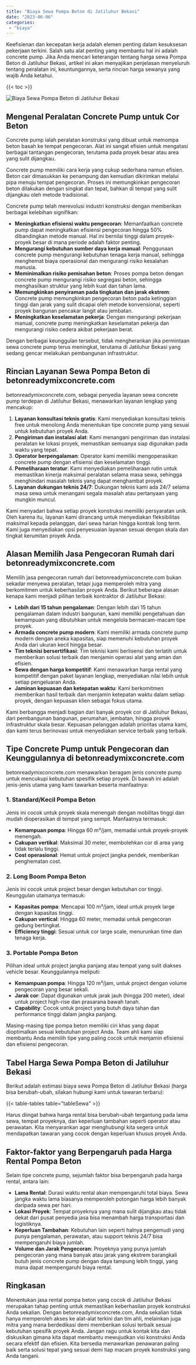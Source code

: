 ```yaml
---
title: "Biaya Sewa Pompa Beton di Jatiluhur Bekasi"
date: "2023-06-06"
categories: 
 - "biaya"
---
```


Keefisienan dan kecepatan kerja adalah elemen penting dalam kesuksesan pekerjaan terkini. Salah satu alat penting yang membantu hal ini adalah concrete pump. Jika Anda mencari keterangan tentang harga sewa Pompa Beton di Jatiluhur Bekasi, artikel ini akan menyajikan penjelasan menyeluruh tentang peralatan ini, keuntungannya, serta rincian harga sewanya yang wajib Anda ketahui.

{{< toc >}}

![Biaya Sewa Pompa Beton di Jatiluhur Bekasi](https://betoncor8.github.io/pump/concrete-pump%20(27).png)

## Mengenal Peralatan Concrete Pump untuk Cor Beton

Concrete pump ialah peralatan konstruksi yang dibuat untuk memompa beton basah ke tempat pengecoran. Alat ini sangat efisien untuk mengatasi berbagai tantangan pengecoran, terutama pada proyek besar atau area yang sulit dijangkau.

Concrete pump memiliki cara kerja yang cukup sederhana namun efisien. Beton cair dimasukkan ke penampung dan kemudian dikirimkan melalui pipa menuju tempat pengecoran. Proses ini memungkinkan pengecoran beton dilakukan dengan singkat dan tepat, bahkan di tempat yang sulit dijangkau oleh metode tradisional.

Concrete pump telah merevolusi industri konstruksi dengan memberikan berbagai kelebihan signifikan:

- **Meningkatkan efisiensi waktu pengecoran**: Memanfaatkan concrete pump dapat meningkatkan efisiensi pengecoran hingga 50% dibandingkan metode manual. Hal ini bernilai tinggi dalam proyek-proyek besar di mana periode adalah faktor penting.
- **Mengurangi kebutuhan sumber daya kerja manual**: Penggunaan concrete pump mengurangi kebutuhan tenaga kerja manual, sehingga menghemat biaya operasional dan mengurangi risiko kesalahan manusia.
- **Meminimalkan risiko pemisahan beton**: Proses pompa beton dengan concrete pump mengurangi risiko segregasi beton, sehingga menghasilkan struktur yang lebih kuat dan tahan lama.
- **Memungkinkan penyiraman pada tingkatan dan jarak ekstrem**: Concrete pump memungkinkan pengecoran beton pada ketinggian tinggi dan jarak yang sulit dicapai oleh metode konvensional, seperti proyek bangunan pencakar langit atau jembatan.
- **Meningkatkan keselamatan pekerja**: Dengan mengurangi pekerjaan manual, concrete pump meningkatkan keselamatan pekerja dan mengurangi risiko cedera akibat pekerjaan berat.

Dengan berbagai keunggulan tersebut, tidak mengherankan jika permintaan sewa concrete pump terus meningkat, terutama di Jatiluhur Bekasi yang sedang gencar melakukan pembangunan infrastruktur.

## Rincian Layanan Sewa Pompa Beton di betonreadymixconcrete.com

betonreadymixconcrete.com, sebagai penyedia layanan sewa concrete pump terdepan di Jatiluhur Bekasi, menawarkan layanan lengkap yang mencakup:

1. **Layanan konsultasi teknis gratis**: Kami menyediakan konsultasi teknis free untuk menolong Anda menentukan tipe concrete pump yang sesuai untuk kebutuhan proyek Anda.
2. **Pengiriman dan instalasi alat**: Kami menangani pengiriman dan instalasi peralatan ke lokasi proyek, memastikan semuanya siap digunakan pada waktu yang tepat.
3. **Operator berpengalaman**: Operator kami memiliki mengoperasikan concrete pump dengan efisiensi dan keselamatan tinggi.
4. **Pemeliharaan teratur**: Kami menyediakan pemeliharaan rutin untuk memastikan kinerja maksimal peralatan selama masa sewa, sehingga menghindari masalah teknis yang dapat menghambat proyek.
5. **Layanan dukungan teknis 24/7**: Dukungan teknis kami ada 24/7 selama masa sewa untuk menangani segala masalah atau pertanyaan yang mungkin muncul.

Kami menyadari bahwa setiap proyek konstruksi memiliki persyaratan unik. Oleh karena itu, layanan kami dirancang untuk menyediakan fleksibilitas maksimal kepada pelanggan, dari sewa harian hingga kontrak long term. Kami juga menyediakan opsi penyesuaian layanan sesuai dengan skala dan tingkat kerumitan proyek Anda.

## Alasan Memilih Jasa Pengecoran Rumah dari betonreadymixconcrete.com

Memilih jasa pengecoran rumah dari betonreadymixconcrete.com bukan sekadar menyewa peralatan, tetapi juga memperoleh mitra yang berkomitmen untuk keberhasilan proyek Anda. Berikut beberapa alasan kenapa kami menjadi pilihan terbaik kontraktor di Jatiluhur Bekasi:

- **Lebih dari 15 tahun pengalaman**: Dengan lebih dari 15 tahun pengalaman dalam industri bangunan, kami memiliki pengetahuan dan kemampuan yang dibutuhkan untuk mengelola bermacam-macam tipe proyek.
- **Armada concrete pump modern**: Kami memiliki armada concrete pump modern dengan aneka kapasitas, siap memenuhi kebutuhan proyek Anda dari ukuran kecil hingga besar.
- **Tim teknisi bersertifikasi**: Tim teknisi kami berlisensi dan terlatih untuk memberikan solusi terbaik dan menjamin operasi alat yang aman dan efisien.
- **Sewa dengan harga kompetitif**: Kami menawarkan harga rental yang kompetitif dengan paket layanan lengkap, menyediakan nilai lebih untuk setiap pengeluaran Anda.
- **Jaminan kepuasan dan ketepatan waktu**: Kami berkomitmen memberikan hasil terbaik dan menjamin ketepatan waktu dalam setiap proyek, dengan kepuasan klien sebagai fokus utama.

Kami berbangga menjadi bagian dari banyak proyek cor di Jatiluhur Bekasi, dari pembangunan bangunan, perumahan, jembatan, hingga proyek infrastruktur skala besar. Kepuasan pelanggan adalah prioritas utama kami, dan kami terus berinovasi untuk menyediakan service terbaik yang terbaik.

## Tipe Concrete Pump untuk Pengecoran dan Keunggulannya di betonreadymixconcrete.com

betonreadymixconcrete.com menawarkan beragam jenis concrete pump untuk mencukupi kebutuhan spesifik setiap proyek. Di bawah ini adalah jenis-jenis utama yang kami tawarkan beserta manfaatnya:

### 1\. Standard/Kecil Pompa Beton

Jenis ini cocok untuk proyek skala menengah dengan mobilitas tinggi dan mudah dioperasikan di tempat yang sempit. Manfaatnya termasuk:

- **Kemampuan pompa**: Hingga 60 m³/jam, memadai untuk proyek-proyek menengah.
- **Cakupan vertikal**: Maksimal 30 meter, membolehkan cor di area yang tidak terlalu tinggi.
- **Cost operasional**: Hemat untuk project jangka pendek, memberikan penghematan cost.

### 2\. Long Boom Pompa Beton

Jenis ini cocok untuk project besar dengan kebutuhan cor tinggi. Keunggulan utamanya termasuk:

- **Kapasitas pompa**: Mencapai 100 m³/jam, ideal untuk proyek large dengan kapasitas tinggi.
- **Cakupan vertical**: Hingga 60 meter, memadai untuk pengecoran gedung bertingkat.
- **Efficiency tinggi**: Sesuai untuk cor large scale, menurunkan time dan tenaga kerja.

### 3\. Portable Pompa Beton

Pilihan ideal untuk project jangka panjang atau tempat yang sulit diakses vehicle besar. Keunggulannya meliputi:

- **Kemampuan pompa**: Hingga 120 m³/jam, untuk project dengan volume pengecoran yang besar sekali.
- **Jarak cor**: Dapat digunakan untuk jarak jauh (hingga 200 meter), ideal untuk project high-rise dan prasarana bawah tanah.
- **Capability**: Cocok untuk project yang butuh daya tahan dan performance tinggi dalam jangka panjang.

Masing-masing tipe pompa beton memiliki ciri khas yang dapat dioptimalkan sesuai kebutuhan project Anda. Team ahli kami siap membantu Anda memilih tipe yang paling cocok untuk menjamin efisiensi dan efisiensi pengecoran.

## Tabel Harga Sewa Pompa Beton di Jatiluhur Bekasi

Berikut adalah estimasi biaya sewa Pompa Beton di Jatiluhur Bekasi (harga bisa berubah-ubah, silakan hubungi kami untuk tawaran terbaru):

{{< table-tables table="tableSewa" >}}

Harus diingat bahwa harga rental bisa berubah-ubah tergantung pada lama sewa, tempat proyeknya, dan keperluan tambahan seperti operator atau perawatan. Kita menyarankan agar menghubungi kita segera untuk mendapatkan tawaran yang cocok dengan keperluan khusus proyek Anda.

## Faktor-faktor yang Berpengaruh pada Harga Rental Pompa Beton

Selain tipe concrete pump, sejumlah faktor bisa berpengaruh pada harga rental, antara lain:

- **Lama Rental**: Durasi waktu rental akan mempengaruhi total biaya. Sewa jangka waktu lama biasanya memperoleh potongan harga lebih banyak daripada sewa per hari.
- **Lokasi Proyek**: Tempat proyeknya yang mana sulit dijangkau atau tidak dekat dari pusat penyedia jasa bisa menambah harga transportasi dan logistiknya.
- **Keperluan Tambahan**: Kebutuhan lain seperti halnya pengemudi yang punya pengalaman, perawatan, atau support teknis 24/7 bisa mempengaruhi biaya jumlah.
- **Volume dan Jarak Pengecoran**: Proyeknya yang punya jumlah pengecoran yang mana banyak atau jarak yang ekstrem barangkali butuh jenis concrete pump dengan daya tampung lebih tinggi, yang mana dapat mempengaruhi biaya rental.

## Ringkasan

Menentukan jasa rental pompa beton yang cocok di Jatiluhur Bekasi merupakan tahap penting untuk memastikan keberhasilan proyek konstruksi Anda sekalian. Dengan betonreadymixconcrete.com, Anda sekalian tidak hanya memperoleh akses ke alat-alat terkini dan tim ahli, melainkan juga mitra yang mana berdedikasi demi memberikan solusi terbaik sesuai kebutuhan spesifik proyek Anda. Jangan ragu untuk kontak kita dan diskusikan gimana kita dapat membantu mewujudkan visi konstruksi Anda secara efektif dan efisien. Kita bersedia menawarkan penawaran paling baik serta solusi tepat yang sesuai demi tiap macam proyek konstruksi yang Anda tangani.
